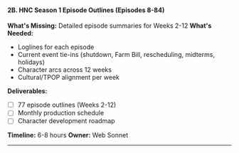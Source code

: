 #### **2B. HNC Season 1 Episode Outlines (Episodes 8-84)**

**What's Missing:** Detailed episode summaries for Weeks 2-12
**What's Needed:**

- Loglines for each episode
- Current event tie-ins (shutdown, Farm Bill, rescheduling, midterms, holidays)
- Character arcs across 12 weeks
- Cultural/TPOP alignment per week

**Deliverables:**

- [ ] 77 episode outlines (Weeks 2-12)
- [ ] Monthly production schedule
- [ ] Character development roadmap

**Timeline:** 6-8 hours
**Owner:** Web Sonnet

---
